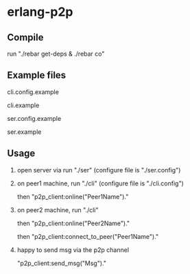 erlang-p2p
==========

## Compile

   run "./rebar get-deps & ./rebar co"

## Example files

   cli.config.example

   cli.example

   ser.config.example

   ser.example

## Usage

   1) open server via run "./ser" (configure file is "./ser.config")

   2) on peer1 machine, run "./cli" (configure file is "./cli.config")

      then "p2p_client:online("Peer1Name")."
      
   3) on peer2 machine, run "./cli"

      then "p2p_client:online("Peer2Name")."

      then "p2p_client:connect_to_peer("Peer1Name")."

   4) happy to send msg via the p2p channel

      "p2p_client:send_msg("Msg")."
